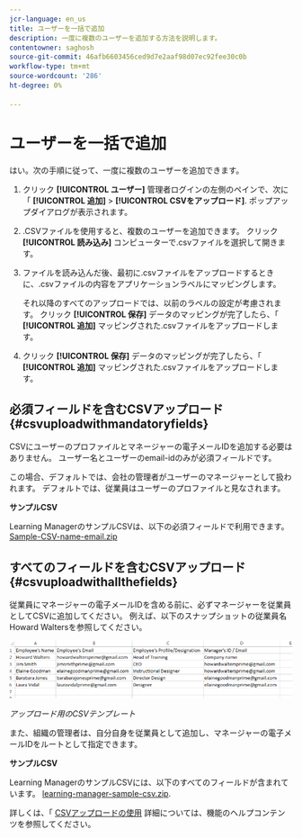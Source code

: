 ```yaml
---
jcr-language: en_us
title: ユーザーを一括で追加
description: 一度に複数のユーザーを追加する方法を説明します。
contentowner: saghosh
source-git-commit: 46afb6603456ced9d7e2aaf98d07ec92fee30c0b
workflow-type: tm+mt
source-wordcount: '286'
ht-degree: 0%

---
```




# ユーザーを一括で追加

はい。次の手順に従って、一度に複数のユーザーを追加できます。

1. クリック **[!UICONTROL ユーザー]** 管理者ログインの左側のペインで、次に「 **[!UICONTROL 追加]** > **[!UICONTROL CSVをアップロード]**. ポップアップダイアログが表示されます。

1. .CSVファイルを使用すると、複数のユーザーを追加できます。 クリック **[!UICONTROL 読み込み]** コンピューターで.csvファイルを選択して開きます。

1. ファイルを読み込んだ後、最初に.csvファイルをアップロードするときに、.csvファイルの内容をアプリケーションラベルにマッピングします。

   それ以降のすべてのアップロードでは、以前のラベルの設定が考慮されます。 クリック **[!UICONTROL 保存]** データのマッピングが完了したら、「 **[!UICONTROL 追加]** マッピングされた.csvファイルをアップロードします。

1. クリック **[!UICONTROL 保存]** データのマッピングが完了したら、「 **[!UICONTROL 追加]** マッピングされた.csvファイルをアップロードします。

## 必須フィールドを含むCSVアップロード {#csvuploadwithmandatoryfields}

CSVにユーザーのプロファイルとマネージャーの電子メールIDを追加する必要はありません。 ユーザー名とユーザーのemail-idのみが必須フィールドです。

この場合、デフォルトでは、会社の管理者がユーザーのマネージャーとして扱われます。 デフォルトでは、従業員はユーザーのプロファイルと見なされます。

**サンプルCSV**

Learning ManagerのサンプルCSVは、以下の必須フィールドで利用できます。
[Sample-CSV-name-email.zip](assets/sample-csv-name-email.zip)

## すべてのフィールドを含むCSVアップロード {#csvuploadwithallthefields}

従業員にマネージャーの電子メールIDを含める前に、必ずマネージャーを従業員としてCSVに追加してください。 例えば、以下のスナップショットの従業員名Howard Waltersを参照してください。

![](assets/csv-example.png)

*アップロード用のCSVテンプレート*

また、組織の管理者は、自分自身を従業員として追加し、マネージャーの電子メールIDをルートとして指定できます。

**サンプルCSV**

Learning ManagerのサンプルCSVには、以下のすべてのフィールドが含まれています。
[learning-manager-sample-csv.zip](assets/learning-manager-sample-csv.zip).

詳しくは、「  [CSVアップロードの使用](/help/migrated/administrators/feature-summary/add-users-user-groups.md) 詳細については、機能のヘルプコンテンツを参照してください。
